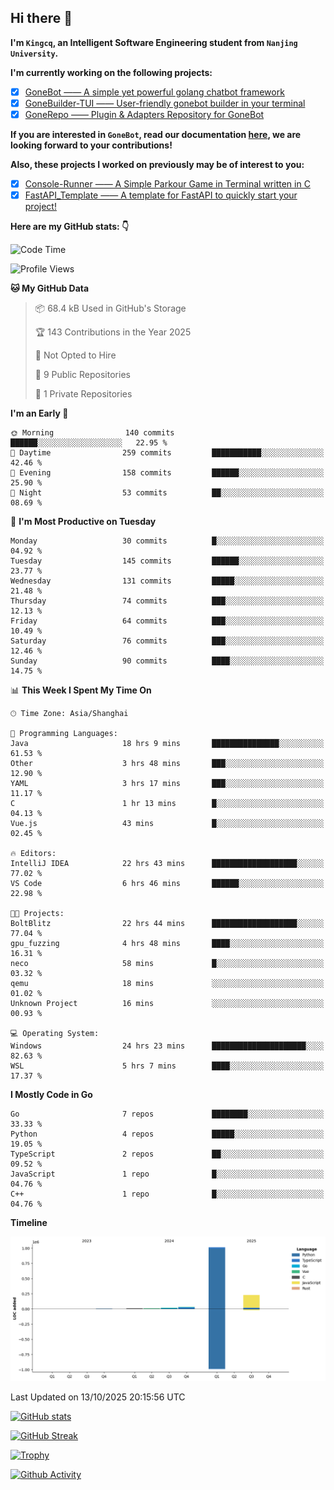 ## Hi there 👋

**I'm `Kingcq`, an Intelligent Software Engineering student from `Nanjing University`.**

**I'm currently working on the following projects:**

- [x] [GoneBot —— A simple yet powerful golang chatbot framework](https://github.com/gonebot-dev/gonebot)
- [x] [GoneBuilder-TUI —— User-friendly gonebot builder in your terminal](https://github.com/gonebot-dev/gonebuilder-tui)
- [x] [GoneRepo —— Plugin & Adapters Repository for GoneBot](https://github.com/gonebot-dev/gonerepo)

**If you are interested in `GoneBot`, read our documentation [here](https://gonebot-dev.github.io/), we are looking forward to your contributions!**

**Also, these projects I worked on previously may be of interest to you:**

- [x] [Console-Runner —— A Simple Parkour Game in Terminal written in C](https://github.com/Kingcxp/Console-Runners)
- [x] [FastAPI_Template —— A template for FastAPI to quickly start your project!](https://github.com/Kingcxp/FastAPI_Template)

**Here are my GitHub stats: 👇**
<!--START_SECTION:waka-->
![Code Time](http://img.shields.io/badge/Code%20Time-1%2C937%20hrs%2054%20mins-blue)

![Profile Views](http://img.shields.io/badge/Profile%20Views-2-blue)

**🐱 My GitHub Data** 

> 📦 68.4 kB Used in GitHub's Storage 
 > 
> 🏆 143 Contributions in the Year 2025
 > 
> 🚫 Not Opted to Hire
 > 
> 📜 9 Public Repositories 
 > 
> 🔑 1 Private Repositories 
 > 
**I'm an Early 🐤** 

```text
🌞 Morning                140 commits         ██████░░░░░░░░░░░░░░░░░░░   22.95 % 
🌆 Daytime                259 commits         ███████████░░░░░░░░░░░░░░   42.46 % 
🌃 Evening                158 commits         ██████░░░░░░░░░░░░░░░░░░░   25.90 % 
🌙 Night                  53 commits          ██░░░░░░░░░░░░░░░░░░░░░░░   08.69 % 
```
📅 **I'm Most Productive on Tuesday** 

```text
Monday                   30 commits          █░░░░░░░░░░░░░░░░░░░░░░░░   04.92 % 
Tuesday                  145 commits         ██████░░░░░░░░░░░░░░░░░░░   23.77 % 
Wednesday                131 commits         █████░░░░░░░░░░░░░░░░░░░░   21.48 % 
Thursday                 74 commits          ███░░░░░░░░░░░░░░░░░░░░░░   12.13 % 
Friday                   64 commits          ███░░░░░░░░░░░░░░░░░░░░░░   10.49 % 
Saturday                 76 commits          ███░░░░░░░░░░░░░░░░░░░░░░   12.46 % 
Sunday                   90 commits          ████░░░░░░░░░░░░░░░░░░░░░   14.75 % 
```


📊 **This Week I Spent My Time On** 

```text
🕑︎ Time Zone: Asia/Shanghai

💬 Programming Languages: 
Java                     18 hrs 9 mins       ███████████████░░░░░░░░░░   61.53 % 
Other                    3 hrs 48 mins       ███░░░░░░░░░░░░░░░░░░░░░░   12.90 % 
YAML                     3 hrs 17 mins       ███░░░░░░░░░░░░░░░░░░░░░░   11.17 % 
C                        1 hr 13 mins        █░░░░░░░░░░░░░░░░░░░░░░░░   04.13 % 
Vue.js                   43 mins             █░░░░░░░░░░░░░░░░░░░░░░░░   02.45 % 

🔥 Editors: 
IntelliJ IDEA            22 hrs 43 mins      ███████████████████░░░░░░   77.02 % 
VS Code                  6 hrs 46 mins       ██████░░░░░░░░░░░░░░░░░░░   22.98 % 

🐱‍💻 Projects: 
BoltBlitz                22 hrs 44 mins      ███████████████████░░░░░░   77.04 % 
gpu_fuzzing              4 hrs 48 mins       ████░░░░░░░░░░░░░░░░░░░░░   16.31 % 
neco                     58 mins             █░░░░░░░░░░░░░░░░░░░░░░░░   03.32 % 
qemu                     18 mins             ░░░░░░░░░░░░░░░░░░░░░░░░░   01.02 % 
Unknown Project          16 mins             ░░░░░░░░░░░░░░░░░░░░░░░░░   00.93 % 

💻 Operating System: 
Windows                  24 hrs 23 mins      █████████████████████░░░░   82.63 % 
WSL                      5 hrs 7 mins        ████░░░░░░░░░░░░░░░░░░░░░   17.37 % 
```

**I Mostly Code in Go** 

```text
Go                       7 repos             ████████░░░░░░░░░░░░░░░░░   33.33 % 
Python                   4 repos             █████░░░░░░░░░░░░░░░░░░░░   19.05 % 
TypeScript               2 repos             ██░░░░░░░░░░░░░░░░░░░░░░░   09.52 % 
JavaScript               1 repo              █░░░░░░░░░░░░░░░░░░░░░░░░   04.76 % 
C++                      1 repo              █░░░░░░░░░░░░░░░░░░░░░░░░   04.76 % 
```



**Timeline**

![Lines of Code chart](https://raw.githubusercontent.com/Kingcxp/Kingcxp/main/assets/bar_graph.png)


 Last Updated on 13/10/2025 20:15:56 UTC
<!--END_SECTION:waka-->

[![GitHub stats](https://github-readme-stats.vercel.app/api?username=Kingcxp&show_icons=true&count_private=true&theme=aura&hide_border=true&icon_color=FF4500&text_color=76EE00)](https://github.com/anuraghazra/github-readme-stats)    

[![GitHub Streak](https://github-readme-streak-stats.herokuapp.com/?user=Kingcxp&hide_border=true&theme=catppuccin-macchiato)](https://git.io/streak-stats)

[![Trophy](https://github-profile-trophy.vercel.app/?username=Kingcxp&theme=dracula)](https://github.com/ryo-ma/github-profile-trophy)

[![Github Activity](https://github-readme-activity-graph.vercel.app/graph?username=Kingcxp&theme=tokyo-night&hide_border=true)](https://github.com/ashutosh00710/github-readme-activity-graph)